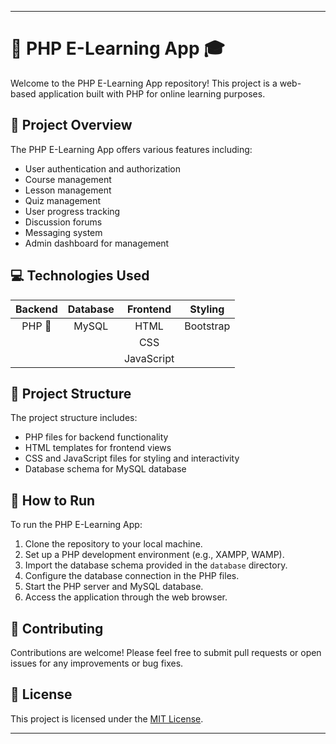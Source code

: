 
---

# 📘 PHP E-Learning App 🎓

Welcome to the PHP E-Learning App repository! This project is a web-based application built with PHP for online learning purposes.

## 📝 Project Overview

The PHP E-Learning App offers various features including:
- User authentication and authorization
- Course management
- Lesson management
- Quiz management
- User progress tracking
- Discussion forums
- Messaging system
- Admin dashboard for management

## 💻 Technologies Used

| Backend       | Database  | Frontend      | Styling    |
|:-------------:|:---------:|:-------------:|:----------:|
| PHP 🐘        | MySQL     | HTML          | Bootstrap  |
|               |           | CSS           |            |
|               |           | JavaScript    |            |

## 📂 Project Structure

The project structure includes:
- PHP files for backend functionality
- HTML templates for frontend views
- CSS and JavaScript files for styling and interactivity
- Database schema for MySQL database

## 🚀 How to Run

To run the PHP E-Learning App:
1. Clone the repository to your local machine.
2. Set up a PHP development environment (e.g., XAMPP, WAMP).
3. Import the database schema provided in the `database` directory.
4. Configure the database connection in the PHP files.
5. Start the PHP server and MySQL database.
6. Access the application through the web browser.

## 🤝 Contributing

Contributions are welcome! Please feel free to submit pull requests or open issues for any improvements or bug fixes.

## 📜 License

This project is licensed under the [MIT License](LICENSE).

---
